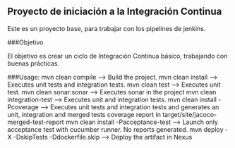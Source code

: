 ## Proyecto de iniciación a la Integración Continua

Este es un proyecto base, para trabajar con los pipelines de jenkins. 

###Objetivo   

El objetivo es crear un ciclo de Integración Continua básico, trabajando con buenas prácticas.
 

###Usage: 
mvn clean compile --> Build the project. 
mvn clean install --> Executes unit tests and integration tests.
mvn clean test --> Executes unit test. 
mvn clean sonar:sonar --> Executes sonar in the project
mvn clean integration-test --> Executes unit and integration tests.
mvn clean install -Pcoverage --> Executes unit tests and integration tests and generates an unit, integration and merged tests coverage report in target/site/jacoco-merged-test-report
mvn clean install -Pacceptance-test --> Launch only acceptance test with cucumber runner. No reports generated.
mvn deploy -X -DskipTests -Ddockerfile.skip --> Deploy the artifact in Nexus